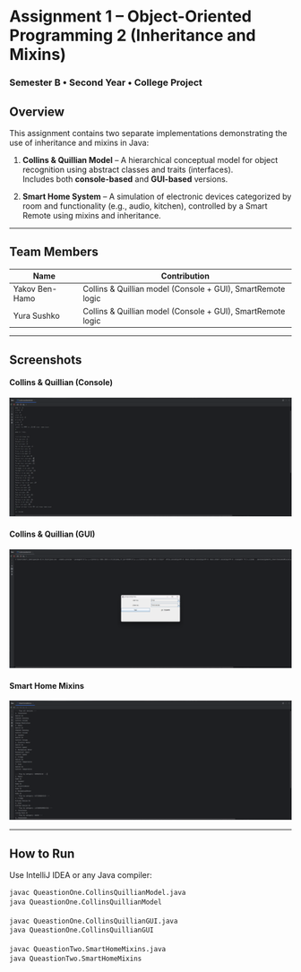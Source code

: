 #  Assignment 1 – Object-Oriented Programming 2 (Inheritance and Mixins)
### Semester B • Second Year • College Project


##  Overview

This assignment contains two separate implementations demonstrating the use of inheritance and mixins in Java:

1. **Collins & Quillian Model** – A hierarchical conceptual model for object recognition using abstract classes and traits (interfaces).  
    Includes both **console-based** and **GUI-based** versions.

2. **Smart Home System** – A simulation of electronic devices categorized by room and functionality (e.g., audio, kitchen), controlled by a Smart Remote using mixins and inheritance.

---

##  Team Members

| Name           | Contribution                                       |
|----------------|----------------------------------------------------|
| Yakov Ben-Hamo | Collins & Quillian model (Console + GUI), SmartRemote logic |
| Yura Sushko    | Collins & Quillian model (Console + GUI), SmartRemote logic |

---
## Screenshots
#### Collins & Quillian (Console)
![Collins Console](screenshots/CollinsQuillian.png)
#### Collins & Quillian (GUI)
![Collins GUI](screenshots/CollinsQuillianGUI.png)
#### Smart Home Mixins
![Smart Home](screenshots/SmartHome.png)

---

##  How to Run

Use IntelliJ IDEA or any Java compiler:

```bash
javac QueastionOne.CollinsQuillianModel.java
java QueastionOne.CollinsQuillianModel

javac QueastionOne.CollinsQuillianGUI.java
java QueastionOne.CollinsQuillianGUI

javac QueastionTwo.SmartHomeMixins.java
java QueastionTwo.SmartHomeMixins
